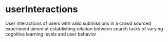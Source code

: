 # userInteractions
User interactions of users with valid submissions in a crowd sourced experiment aimed at establishing relation between search tasks of varying cognitive learning levels and user behavior
